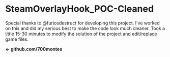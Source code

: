 # SteamOverlayHook_POC-Cleaned
Special thanks to @furiosdestruct for developing this project.
I've worked on this and did my serious best to make the code look much cleaner.
Took a little 15-30 minutes to modify the solution of the project and edit/replace game files.

**<- github.com/700montes**
